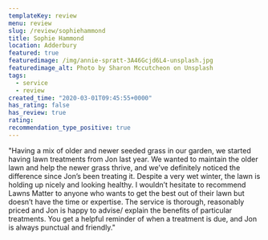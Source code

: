 ```yaml
---
templateKey: review
menu: review
slug: /review/sophiehammond
title: Sophie Hammond
location: Adderbury
featured: true
featuredimage: /img/annie-spratt-3A46Gcjd6L4-unsplash.jpg
featuredimage_alt: Photo by Sharon Mccutcheon on Unsplash
tags:
  - service
  - review
created_time: "2020-03-01T09:45:55+0000"
has_rating: false
has_review: true
rating: 
recommendation_type_positive: true
---
```

"Having a mix of older and newer seeded grass in our garden, we started having lawn treatments from Jon last year. We wanted to maintain the older lawn and help the newer grass thrive, and we’ve definitely noticed the difference since Jon’s been treating it. Despite a very wet winter, the lawn is holding up nicely and looking healthy. I wouldn’t hesitate to recommend Lawns Matter to anyone who wants to get the best out of their lawn but doesn’t have the time or expertise. The service is thorough, reasonably priced and Jon is happy to advise/ explain the benefits of particular treatments. You get a helpful reminder of when a treatment is due, and Jon is always punctual and friendly."